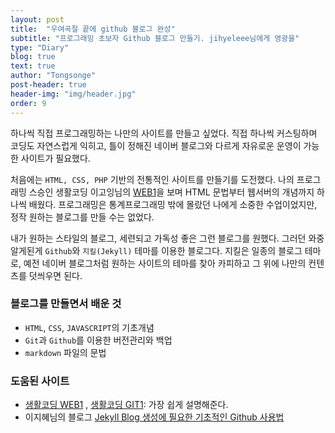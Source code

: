 ```yaml
---
layout: post
title:  "우여곡절 끝에 github 블로그 완성"
subtitle: "프로그래밍 초보자 Github 블로그 만들기. jihyeleee님에게 영광을"
type: "Diary"
blog: true
text: true
author: "Tongsonge"
post-header: true
header-img: "img/header.jpg"
order: 9
---
```

하나씩 직접 프로그래밍하는 나만의 사이트를 만들고 싶었다. 직접 하나씩 커스팅하며 코딩도 자연스럽게 익히고, 틀이 정해진 네이버 블로그와 다르게 자유로운 운영이 가능한 사이트가 필요했다.

처음에는 `HTML, CSS, PHP` 기반의 전통적인 사이트를 만들기를 도전했다. 나의 프로그래밍 스승인 생활코딩 이고잉님의 [WEB1](https://opentutorials.org/course/3083)을 보며 HTML 문법부터 웹서버의 개념까지 하나씩 배웠다. 프로그래밍은 통계프로그래밍 밖에 몰랐던 나에게 소중한 수업이었지만, 정작 원하는 블로그를 만들 수는 없었다.

내가 원하는 스타일의 블로그, 세련되고 가독성 좋은 그런 블로그를 원했다.
그러던 와중 알게된게 `Github`와 `지킬(Jekyll)` 테마를 이용한 블로그다.
지킬은 일종의 블로그 테마로, 예전 네이버 블로그처럼 원하는 사이트의 테마를 찾아 카피하고 그 위에 나만의 컨텐츠를 덧씌우면 된다.

### 블로그를 만들면서 배운 것
- `HTML`, `CSS`, `JAVASCRIPT`의 기초개념
- `Git`과 `Github`를 이용한 버전관리와 백업
- `markdown` 파일의 문법

### 도움된 사이트
- [생활코딩 WEB1](https://opentutorials.org/course/3083) , [생활코딩 GIT1](https://opentutorials.org/course/3837/): 가장 쉽게 설명해준다.
- 이지혜님의 블로그 [Jekyll Blog 생성에 필요한 기초적인 Github 사용법](http://jihyeleee.com/blog/second-designer-can-make-jekyll-blog/)
